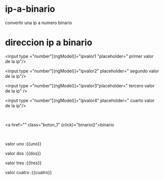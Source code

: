 # ip-a-binario
convertir una ip a numero binario
<html>

<body>

<div class="navbar-inner">


<h1>

<div class="center sliding"> direccion ip a binario </div>

</h1>

</div>

<div>

<input type ="number"[(ngModel)]="ipvalor1 "placeholder=" primer valor de la ip"/>

<input type ="number"[(ngModel)]="ipvalor2" placeholder=" segundo valor de la ip"/>


<input type ="number"[(ngModel)]="ipvalor3"placeholder=" tercero valor de la ip" />

<input type ="number"[(ngModel)]="ipvalor4" placeholder=" cuarto valor de la ip"/>

</div>

<br>


<div >


<a href="" class="boton_1" (click)="binario()">binario</a>
 
</div>

<br>

<div clas="respuesta">

valor uno :{{uno}}

valor dos :{{dos}}



valor tres :{{tres}}
 
valor cuatro :{{cuatro}}

</div>

</body>

<html>
